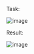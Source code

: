 Task:


![image](https://github.com/Zoro2210/programming/assets/139787644/733052ab-4775-4198-86fc-aeefa0773ea3)



Result:


![image](https://github.com/Zoro2210/programming/assets/139787644/bff55127-1c3d-4318-858a-e1fb51da0137)
